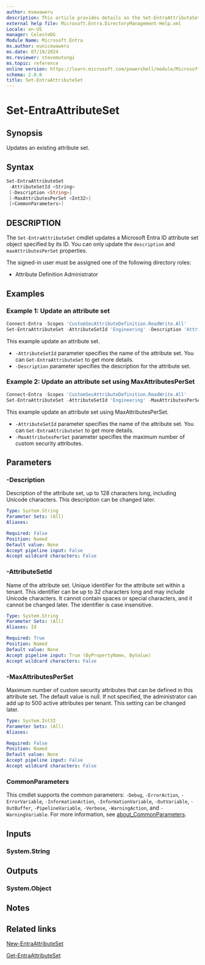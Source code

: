 ```yaml
---
author: msewaweru
description: This article provides details on the Set-EntraAttributeSet command.
external help file: Microsoft.Entra.DirectoryManagement-Help.xml
Locale: en-US
manager: CelesteDG
Module Name: Microsoft.Entra
ms.author: eunicewaweru
ms.date: 07/19/2024
ms.reviewer: stevemutungi
ms.topic: reference
online version: https://learn.microsoft.com/powershell/module/Microsoft.Entra/Set-EntraAttributeSet
schema: 2.0.0
title: Set-EntraAttributeSet
---
```


# Set-EntraAttributeSet

## Synopsis

Updates an existing attribute set.

## Syntax

```powershell
Set-EntraAttributeSet
 -AttributeSetId <String>
 [-Description <String>]
 [-MaxAttributesPerSet <Int32>]
 [<CommonParameters>]
```

## DESCRIPTION

The `Set-EntraAttributeSet` cmdlet updates a Microsoft Entra ID attribute set object specified by its ID. You can only update the `description` and `maxAttributesPerSet` properties.

The signed-in user must be assigned one of the following directory roles:

- Attribute Definition Administrator

## Examples

### Example 1: Update an attribute set

```powershell
Connect-Entra -Scopes 'CustomSecAttributeDefinition.ReadWrite.All'
Set-EntraAttributeSet -AttributeSetId 'Engineering' -Description 'Attributes for cloud engineering team'
```

This example update an attribute set.

- `-AttributeSetId` parameter specifies the name of the attribute set. You can `Get-EntraAttributeSet` to get more details.
- `-Description` parameter specifies the description for the attribute set.

### Example 2: Update an attribute set using MaxAttributesPerSet

```powershell
Connect-Entra -Scopes 'CustomSecAttributeDefinition.ReadWrite.All'
Set-EntraAttributeSet -AttributeSetId 'Engineering' -MaxAttributesPerSet 10
```

This example update an attribute set using MaxAttributesPerSet.

- `-AttributeSetId` parameter specifies the name of the attribute set. You can `Get-EntraAttributeSet` to get more details.
- `-MaxAttributesPerSet` parameter specifies the maximum number of custom security attributes.

## Parameters

### -Description

Description of the attribute set, up to 128 characters long, including Unicode characters. This description can be changed later.

```yaml
Type: System.String
Parameter Sets: (All)
Aliases:

Required: False
Position: Named
Default value: None
Accept pipeline input: False
Accept wildcard characters: False
```

### -AttributeSetId

Name of the attribute set. Unique identifier for the attribute set within a tenant. This identifier can be up to 32 characters long and may include Unicode characters. It cannot contain spaces or special characters, and it cannot be changed later. The identifier is case insensitive.

```yaml
Type: System.String
Parameter Sets: (All)
Aliases: Id

Required: True
Position: Named
Default value: None
Accept pipeline input: True (ByPropertyName, ByValue)
Accept wildcard characters: False
```

### -MaxAttributesPerSet

Maximum number of custom security attributes that can be defined in this attribute set. The default value is null. If not specified, the administrator can add up to 500 active attributes per tenant. This setting can be changed later.

```yaml
Type: System.Int32
Parameter Sets: (All)
Aliases:

Required: False
Position: Named
Default value: None
Accept pipeline input: False
Accept wildcard characters: False
```

### CommonParameters

This cmdlet supports the common parameters: `-Debug`, `-ErrorAction`, `-ErrorVariable`, `-InformationAction`, `-InformationVariable`, `-OutVariable`, `-OutBuffer`, `-PipelineVariable`, `-Verbose`, `-WarningAction`, and `-WarningVariable`. For more information, see [about_CommonParameters](https://go.microsoft.com/fwlink/?LinkID=113216).

## Inputs

### System.String

## Outputs

### System.Object

## Notes

## Related links

[New-EntraAttributeSet](New-EntraAttributeSet.md)

[Get-EntraAttributeSet](Get-EntraAttributeSet.md)

